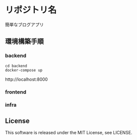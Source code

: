 # リポジトリ名
簡単なブログアプリ

## 環境構築手順
### backend
```
cd backend
docker-compose up
```
http://localhost:8000

### frontend

### infra

## License
This software is released under the MIT License, see LICENSE.
